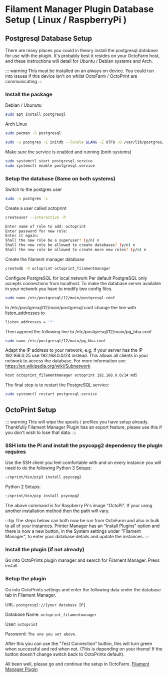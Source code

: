 # Filament Manager Plugin Database Setup ( Linux / RaspberryPi )

## Postgresql Database Setup
There are many places you could in theory install the postgresql database for use with the plugin. It's probably best it resides on your OctoFarm host, and these instructions will detail for Ubuntu / Debian systems and Arch.

::: warning
This must be installed on an always on device. You could run into issues if this device isn't on whilst OctoFarm / OctoPrint are communicating
:::

### Install the package

Debian / Ubunutu
```bash
sudo apt install postgresql
```
Arch Linux
```bash
sudo pacman -S postgresql

sudo -u postgres -i initdb --locale $LANG -E UTF8 -D /var/lib/postgres/data
```

Make sure the service is enabled and running (both systems)

```bash
sudo systemctl start postgresql.service
sudo systemctl enable postgresql.service
```

### Setup the database (Same on both systems)

Switch to the postgres user
```bash
sudo -u postgres -i
```

Create a user called octoprint
```bash
createuser --interactive -P

Enter name of role to add: octoprint
Enter password for new role:
Enter it again:
Shall the new role be a superuser? (y/n) n
Shall the new role be allowed to create databases? (y/n) n
Shall the new role be allowed to create more new roles? (y/n) n
```

Create the filament manager database
```bash
createdb -O octoprint octoprint_filamentmanager
```

Configure PostgreSQL for local network
Per default PostgreSQL only accepts connections from localhost. To make the database server available in your network you have to modify two config files.
```bash
sudo nano /etc/postgresql/12/main/postgresql.conf
```

In /etc/postgresql/12/main/postgresql.conf change the line with listen_addresses to
```bash
listen_addresses = '*'
```

Then append the following line to /etc/postgresql/12/main/pg_hba.conf
```bash
sudo nano /etc/postgresql/12/main/pg_hba.conf
```
Adapt the IP address to your network, e.g. if your server has the IP 192.168.0.25 use 192.168.0.0/24 instead. This allows all clients in your network to access the database. For more information see https://en.wikipedia.org/wiki/Subnetwork
```bash
host octoprint_filamentmanager octoprint 192.168.0.0/24 md5
```
The final step is to restart the PostgreSQL service:
```bash
sudo systemctl restart postgresql.service
```

## OctoPrint Setup
::: warning
This will wipe the spools / profiles you have setup already. Thankfully Filament Manager Plugin has an export feature, please use this if you don't wish to lose that data.
:::

### SSH into the Pi and install the psycopg2 dependency the plugin requires

Use the SSH client you feel comfortable with and on every instance you will need to do the following
Python 3 Setups:
```bash
~/oprint/bin/pip3 install psycopg2
```
Python 2 Setups:
```bash
~/oprint/bin/pip install psycopg2
```

The above command is for Raspberry Pi's image "OctoPi". If your using another installation method then the path will vary.

:::tip
The steps below can both now be run from OctoFarm and also in bulk to all of your instances. Printer Manager has an "Install Plugins" option and there is now a new button, in the System settings under "Filament Manager", to enter your database details and update the instances.
:::

### Install the plugin (if not already)
Go into OctoPrints plugin manager and search for Filament Manager. Press install.

### Setup the plugin
Go into OctoPrints settings and enter the following data under the database tab in Filament Manager.

URL: ```postgresql://[your database IP]```

Database Name: ```octoprint_filamentmanager```

User: ```octoprint```

Password: ```The one you set above.```

After this you can use the "Test Connection" button, this will turn green when successful and red when not. (This is depending on your theme! If the button doesn't change switch back to OctoPrints default).

All been well, please go and continue the setup in OctoFarm. [Filament Manager Plugin](/getting-started/octoprint-supported-plugins.html#filament-manager-plugin)
